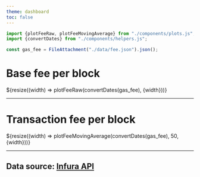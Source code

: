 ```yaml
---
theme: dashboard
toc: false
---
```


```js
import {plotFeeRaw, plotFeeMovingAverage} from "./components/plots.js";
import {convertDates} from "./components/helpers.js";
```

```js
const gas_fee = FileAttachment("./data/fee.json").json();
```

# Base fee per block

<div class="grid grid-cols-1">
    <div class="card">${resize((width) => plotFeeRaw(convertDates(gas_fee), {width}))} </div>
</div>

---

# Transaction fee per block

<div class="grid grid-cols-1">
    <div class="card">${resize((width) => plotFeeMovingAverage(convertDates(gas_fee), 50, {width}))} </div>
</div>

---

## Data source: [Infura API](https://docs.infura.io/api/networks/ethereum)